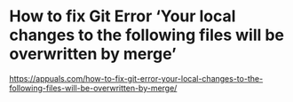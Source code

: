 # How to fix Git Error ‘Your local changes to the following files will be overwritten by merge’

https://appuals.com/how-to-fix-git-error-your-local-changes-to-the-following-files-will-be-overwritten-by-merge/